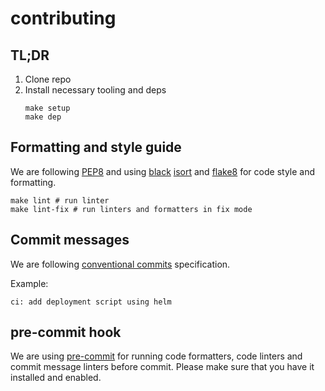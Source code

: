 # contributing

## TL;DR

1. Clone repo
2. Install necessary tooling and deps
    ```shell
    make setup
    make dep
    ```

## Formatting and style guide

We are following [PEP8](https://www.python.org/dev/peps/pep-0008/) and
using [black](https://github.com/psf/black) [isort](https://github.com/PyCQA/isort)
and [flake8](https://github.com/PyCQA/flake8) for code style and formatting.

```shell
make lint # run linter
make lint-fix # run linters and formatters in fix mode
```

## Commit messages

We are following [conventional commits](https://www.conventionalcommits.org/en/v1.0.0/) specification.

Example:

```text
ci: add deployment script using helm
```

## pre-commit hook

We are using [pre-commit](https://pre-commit.com/) for running code formatters, code linters and commit message linters
before commit. Please make sure that you have it installed and enabled.
